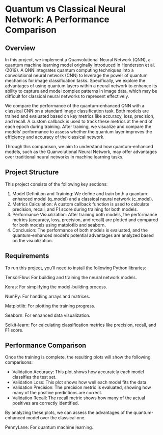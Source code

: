# Quantum vs Classical Neural Network: A Performance Comparison
## Overview

In this project, we implement a Quanvolutional Neural Network (QNN), a quantum machine learning model originally introduced in Henderson et al. (2019). A QNN integrates quantum computing techniques into a convolutional neural network (CNN) to leverage the power of quantum mechanics for image classification tasks. Specifically, we explore the advantages of using quantum layers within a neural network to enhance its ability to capture and model complex patterns in image data, which may be difficult for classical neural networks to represent effectively.

We compare the performance of the quantum-enhanced QNN with a classical CNN on a standard image classification task. Both models are trained and evaluated based on key metrics like accuracy, loss, precision, and recall. A custom callback is used to track these metrics at the end of each epoch during training. After training, we visualize and compare the models' performance to assess whether the quantum layer improves the efficiency and accuracy of the classical network.

Through this comparison, we aim to understand how quantum-enhanced models, such as the Quanvolutional Neural Network, may offer advantages over traditional neural networks in machine learning tasks.
## Project Structure
This project consists of the following key sections:

1. Model Definition and Training: We define and train both a quantum-enhanced model (q_model) and a classical neural network (c_model).
2. Metrics Calculation: A custom callback function is used to calculate precision, recall, and F1 score during training for both models.
3. Performance Visualization: After training both models, the performance metrics (accuracy, loss, precision, and recall) are plotted and compared for both models using matplotlib and seaborn.
4. Conclusion: The performance of both models is evaluated, and the quantum-enhanced model’s potential advantages are analyzed based on the visualization.

## Requirements

To run this project, you'll need to install the following Python libraries:

TensorFlow: For building and training the neural network models.

Keras: For simplifying the model-building process.

NumPy: For handling arrays and matrices.

Matplotlib: For plotting the training progress.

Seaborn: For enhanced data visualization.

Scikit-learn: For calculating classification metrics like precision, recall, and F1 score.

## Performance Comparison

Once the training is complete, the resulting plots will show the following comparisons:

  * Validation Accuracy: This plot shows how accurately each model classifies the test set.
  * Validation Loss: This plot shows how well each model fits the data.
  * Validation Precision: The precision metric is evaluated, showing how many of the positive predictions are correct.
  * Validation Recall: The recall metric shows how many of the actual positives are correctly identified.

By analyzing these plots, we can assess the advantages of the quantum-enhanced model over the classical one.

PennyLane: For quantum machine learning.
